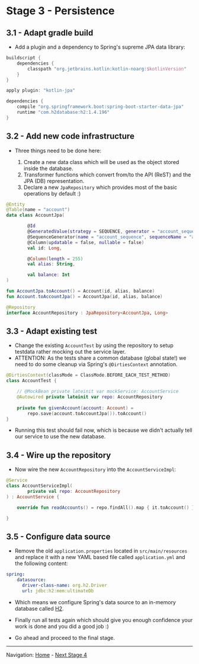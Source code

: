 # Stage 3 - Persistence


## 3.1 - Adapt gradle build

* Add a plugin and a dependency to Spring's supreme JPA data library:

```groovy
buildscript {
    dependencies {
        classpath "org.jetbrains.kotlin:kotlin-noarg:$kotlinVersion"
    }
}

apply plugin: "kotlin-jpa"

dependencies {
    compile "org.springframework.boot:spring-boot-starter-data-jpa"
    runtime "com.h2database:h2:1.4.196"
}
```


## 3.2 - Add new code infrastructure

* Three things need to be done here:

    1. Create a new data class which will be used as the object stored inside the database.
    1. Transformer functions which convert from/to the API (ReST) and the JPA (DB) representation.
    1. Declare a new `JpaRepository` which provides most of the basic operations by default :)

```kotlin
@Entity
@Table(name = "account")
data class AccountJpa(

        @Id
        @GeneratedValue(strategy = SEQUENCE, generator = "account_sequence")
        @SequenceGenerator(name = "account_sequence", sequenceName = "account_sequence")
        @Column(updatable = false, nullable = false)
        val id: Long,

        @Column(length = 255)
        val alias: String,

        val balance: Int
)

fun AccountJpa.toAccount() = Account(id, alias, balance)
fun Account.toAccountJpa() = AccountJpa(id, alias, balance)

@Repository
interface AccountRepository : JpaRepository<AccountJpa, Long>
```


## 3.3 - Adapt existing test

* Change the existing `AccountTest` by using the repository to setup testdata rather mocking out the service layer.
* ATTENTION: As the tests share a common database (global state!) we need to do some cleanup via Spring's `@DirtiesContext` annotation.

```kotlin
@DirtiesContext(classMode = ClassMode.BEFORE_EACH_TEST_METHOD)
class AccountTest {

    // @MockBean private lateinit var mockService: AccountService
    @Autowired private lateinit var repo: AccountRepository
    
    private fun givenAccount(account: Account) =
        repo.save(account.toAccountJpa()).toAccount()
}
```

* Running this test should fail now, which is because we didn't actually tell our service to use the new database.

## 3.4 - Wire up the repository

* Now wire the new `AccountRepository` into the `AccountServiceImpl`:

```kotlin
@Service
class AccountServiceImpl(
        private val repo: AccountRepository
) : AccountService {

    override fun readAccounts() = repo.findAll().map { it.toAccount() }

}
```


## 3.5 - Configure data source

* Remove the old `application.properties` located in `src/main/resources` and replace it 
  with a new YAML based file called `application.yml` and the following content:

```yaml
spring:
    datasource:
      driver-class-name: org.h2.Driver
      url: jdbc:h2:mem:ultimateDb
```

* Which means we configure Spring's data source to an in-memory database called [H2](http://www.h2database.com).

* Finally run all tests again which should give you enough confidence your work is done and you did a good job :)
* Go ahead and proceed to the final stage. 

----
Navigation: [Home](../README.md) - [Next Stage 4](Stage_4.md)
